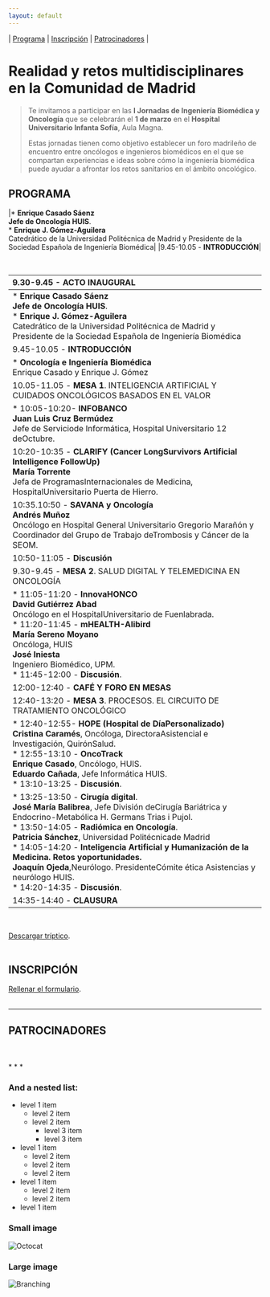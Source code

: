 ```yaml
---
layout: default
---
```

| [Programa](#programa) | [Inscripción](#inscripción) | [Patrocinadores](#patrocinadores) |

# Realidad y retos multidisciplinares en la Comunidad de Madrid

> Te invitamos a participar en las **I Jornadas de Ingeniería Biomédica y Oncología** que se celebrarán el **1 de marzo** en el **Hospital Universitario Infanta Sofía**, Aula Magna.
> 
> Estas jornadas tienen como objetivo establecer un foro madrileño de encuentro entre oncólogos e ingenieros biomédicos en el que se compartan experiencias e ideas sobre cómo la ingeniería biomédica puede ayudar a afrontar los retos sanitarios en el ámbito oncológico.

## PROGRAMA

|* **Enrique Casado Sáenz<br>Jefe de Oncología HUIS**.<br>* **Enrique J. Gómez-Aguilera**<br>Catedrático de la Universidad Politécnica de Madrid y Presidente de la Sociedad Española de Ingeniería Biomédica| 
|9.45-10.05 - **INTRODUCCIÓN**|

<br>

|9.30-9.45 - **ACTO INAUGURAL**|  
|:------------|
|* **Enrique Casado Sáenz<br>Jefe de Oncología HUIS**.<br>* **Enrique J. Gómez-Aguilera**<br>Catedrático de la Universidad Politécnica de Madrid y Presidente de la Sociedad Española de Ingeniería Biomédica| 
|9.45-10.05 - **INTRODUCCIÓN**|
|* **Oncología e Ingeniería Biomédica**<br>Enrique Casado y Enrique J. Gómez |
|10.05-11.05 - **MESA 1**. INTELIGENCIA ARTIFICIAL Y CUIDADOS ONCOLÓGICOS BASADOS EN EL VALOR|
|* 10:05-10:20- **INFOBANCO**<br>**Juan Luis Cruz Bermúdez**<br>Jefe de Serviciode Informática, Hospital Universitario 12 deOctubre.|
|10:20-10:35 - **CLARIFY (Cancer LongSurvivors Artificial Intelligence FollowUp)**<br>**María Torrente**<br>Jefa de ProgramasInternacionales de Medicina, HospitalUniversitario Puerta de Hierro.|
|10:35.10:50 - **SAVANA y Oncología**<br>**Andrés Muñoz**<br>Oncólogo en Hospital General Universitario Gregorio Marañón y Coordinador del Grupo de Trabajo deTrombosis y Cáncer de la SEOM.|
|10:50-11:05 - **Discusión**|
|9.30-9.45 - **MESA 2**. SALUD DIGITAL Y TELEMEDICINA EN ONCOLOGÍA|
|* 11:05-11:20 - **InnovaHONCO**<br>**David Gutiérrez Abad**<br>Oncólogo en el HospitalUniversitario de Fuenlabrada.<br>* 11:20-11:45 - **mHEALTH-Alibird**<br>**María Sereno Moyano**<br>Oncóloga, HUIS<br>**José Iniesta**<br>Ingeniero Biomédico, UPM.<br>* 11:45-12:00 - **Discusión**.|
|12:00-12:40 - **CAFÉ Y FORO EN MESAS**|
|12:40-13:20 - **MESA 3**. PROCESOS. EL CIRCUITO DE TRATAMIENTO ONCOLÓGICO|
|* 12:40-12:55- **HOPE (Hospital de DíaPersonalizado)**<br>**Cristina Caramés**, Oncóloga, DirectoraAsistencial e Investigación, QuirónSalud.<br>* 12:55-13:10 - **OncoTrack**<br>**Enrique Casado**, Oncólogo, HUIS.<br>**Eduardo Cañada**, Jefe Informática HUIS.<br>* 13:10-13:25 - **Discusión**.|
|* 13:25-13:50 - **Cirugía digital**.<br>**José María Balibrea**, Jefe División deCirugía Bariátrica y Endocrino-Metabólica H. Germans Trias i Pujol.<br>* 13:50-14:05 - **Radiómica en Oncología**.<br>**Patricia Sánchez**, Universidad Politécnicade Madrid<br>* 14:05-14:20 - **Inteligencia Artificial y Humanización de la Medicina. Retos yoportunidades.**<br>**Joaquín Ojeda**,Neurólogo. PresidenteCómite ética Asistencias y neurólogo HUIS.<br>* 14:20-14:35 - **Discusión**.|
|14:35-14:40 - **CLAUSURA**|
<br>

[Descargar tríptico](./another-page.html).
<br>
<br>

## INSCRIPCIÓN
[Rellenar el formulario](./another-page.html).
<br>
<br>
* * *


## PATROCINADORES 
<br>
<br>
* * *



### And a nested list:

- level 1 item
  - level 2 item
  - level 2 item
    - level 3 item
    - level 3 item
- level 1 item
  - level 2 item
  - level 2 item
  - level 2 item
- level 1 item
  - level 2 item
  - level 2 item
- level 1 item

### Small image

![Octocat](https://github.githubassets.com/images/icons/emoji/octocat.png)

### Large image

![Branching](https://guides.github.com/activities/hello-world/branching.png)


